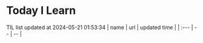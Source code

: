 # Today I Learn 
TIL list updated at 2024-05-21 01:53:34
| name | url | updated time |
| :--- | -- | -- |
